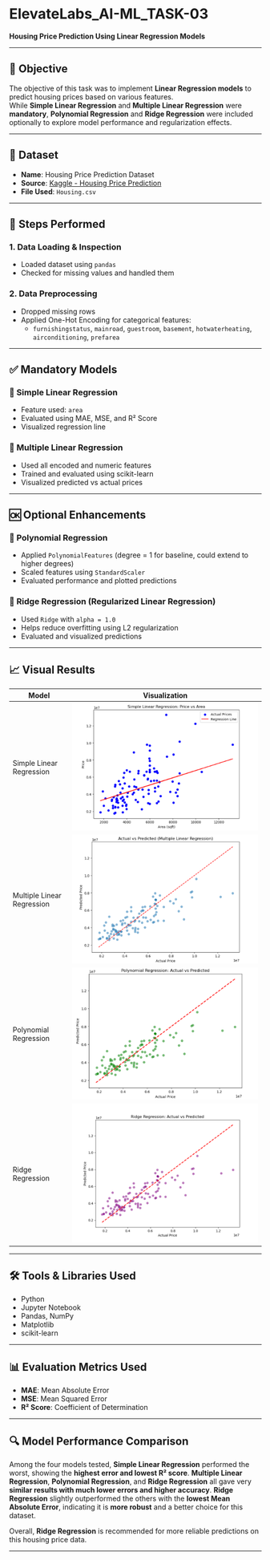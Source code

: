 # ElevateLabs_AI-ML_TASK-03
**Housing Price Prediction Using Linear Regression Models**

---

## 🎯 Objective  
The objective of this task was to implement **Linear Regression models** to predict housing prices based on various features.  
While **Simple Linear Regression** and **Multiple Linear Regression** were **mandatory**, **Polynomial Regression** and **Ridge Regression** were included optionally to explore model performance and regularization effects.

---

## 📁 Dataset  
- **Name**: Housing Price Prediction Dataset  
- **Source**: [Kaggle - Housing Price Prediction](https://www.kaggle.com/datasets/harishkumardatalab/housing-price-prediction)  
- **File Used**: `Housing.csv`

---

## 🚀 Steps Performed

### 1. Data Loading & Inspection  
- Loaded dataset using `pandas`  
- Checked for missing values and handled them

### 2. Data Preprocessing  
- Dropped missing rows  
- Applied One-Hot Encoding for categorical features:
  - `furnishingstatus`, `mainroad`, `guestroom`, `basement`, `hotwaterheating`, `airconditioning`, `prefarea`

---

## ✅ Mandatory Models

### 🔹 Simple Linear Regression  
- Feature used: `area`  
- Evaluated using MAE, MSE, and R² Score  
- Visualized regression line

### 🔹 Multiple Linear Regression  
- Used all encoded and numeric features  
- Trained and evaluated using scikit-learn  
- Visualized predicted vs actual prices

---

## 🆗 Optional Enhancements

### 🔸 Polynomial Regression  
- Applied `PolynomialFeatures` (degree = 1 for baseline, could extend to higher degrees)  
- Scaled features using `StandardScaler`  
- Evaluated performance and plotted predictions

### 🔸 Ridge Regression (Regularized Linear Regression)  
- Used `Ridge` with `alpha = 1.0`  
- Helps reduce overfitting using L2 regularization  
- Evaluated and visualized predictions

---

## 📈 Visual Results

| Model                      | Visualization                             |
|---------------------------|-------------------------------------------|
| Simple Linear Regression  | ![Simple](Simple%20Linear%20Regression.png) |
| Multiple Linear Regression| ![Multiple](Multiple%20Linear%20Regression.png) |
| Polynomial Regression     | ![Polynomial](Polynomial%20Regression.png) |
| Ridge Regression          | ![Ridge](Ridge%20Regression.png)  |

---

## 🛠 Tools & Libraries Used

- Python  
- Jupyter Notebook  
- Pandas, NumPy  
- Matplotlib  
- scikit-learn

---

## 📊 Evaluation Metrics Used

- **MAE**: Mean Absolute Error  
- **MSE**: Mean Squared Error  
- **R² Score**: Coefficient of Determination  

---

## 🔍 Model Performance Comparison
Among the four models tested, **Simple Linear Regression** performed the worst, showing the **highest error and lowest R² score**.
**Multiple Linear Regression**, **Polynomial Regression**, and **Ridge Regression** all gave very **similar results with much lower errors and higher accuracy**.
**Ridge Regression** slightly outperformed the others with the **lowest Mean Absolute Error**, indicating it is **more robust** and a better choice for this dataset.

Overall, **Ridge Regression** is recommended for more reliable predictions on this housing price data.

---
